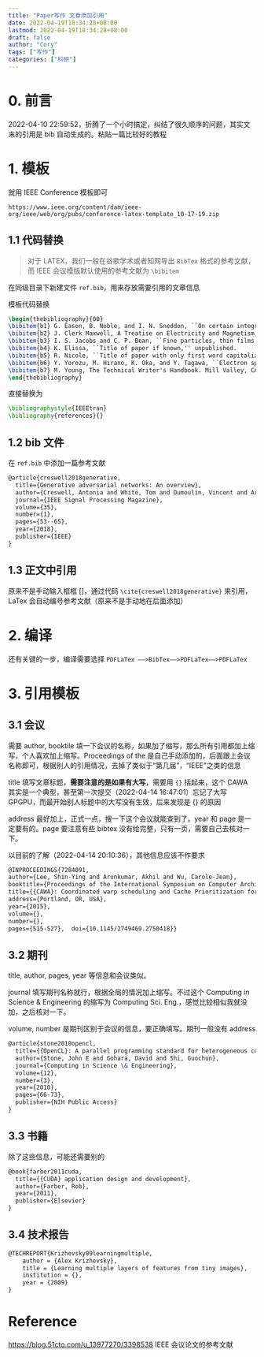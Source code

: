 ```yaml
---
title: "Paper写作 文章添加引用"
date: 2022-04-19T18:34:28+08:00
lastmod: 2022-04-19T18:34:28+08:00
draft: false
author: "Cory"
tags: ["写作"]
categories: ["科研"]
---
```


# 0. 前言

2022-04-10 22:59:52，折腾了一个小时搞定，纠结了很久顺序的问题，其实文末的引用是 bib 自动生成的。粘贴一篇比较好的教程

# 1. 模板

就用 IEEE Conference 模板即可

```
https://www.ieee.org/content/dam/ieee-org/ieee/web/org/pubs/conference-latex-template_10-17-19.zip
```

## 1.1 代码替换

>  对于 LATEX，我们一般在谷歌学术或者知网导出 `BibTex` 格式的参考文献，而 IEEE 会议模版默认使用的参考文献为 `\bibitem`

在同级目录下新建文件 `ref.bib`，用来存放需要引用的文章信息

模板代码替换

```latex
\begin{thebibliography}{00}
\bibitem{b1} G. Eason, B. Noble, and I. N. Sneddon, ``On certain integrals of Lipschitz-Hankel type involving products of Bessel functions,'' Phil. Trans. Roy. Soc. London, vol. A247, pp. 529--551, April 1955.
\bibitem{b2} J. Clerk Maxwell, A Treatise on Electricity and Magnetism, 3rd ed., vol. 2. Oxford: Clarendon, 1892, pp.68--73.
\bibitem{b3} I. S. Jacobs and C. P. Bean, ``Fine particles, thin films and exchange anisotropy,'' in Magnetism, vol. III, G. T. Rado and H. Suhl, Eds. New York: Academic, 1963, pp. 271--350.
\bibitem{b4} K. Elissa, ``Title of paper if known,'' unpublished.
\bibitem{b5} R. Nicole, ``Title of paper with only first word capitalized,'' J. Name Stand. Abbrev., in press.
\bibitem{b6} Y. Yorozu, M. Hirano, K. Oka, and Y. Tagawa, ``Electron spectroscopy studies on magneto-optical media and plastic substrate interface,'' IEEE Transl. J. Magn. Japan, vol. 2, pp. 740--741, August 1987 [Digests 9th Annual Conf. Magnetics Japan, p. 301, 1982].
\bibitem{b7} M. Young, The Technical Writer's Handbook. Mill Valley, CA: University Science, 1989.
\end{thebibliography}
```

直接替换为

```latex
\bibliographystyle{IEEEtran}
\bibliography{references}{}	
```

## 1.2 bib 文件

在 `ref.bib` 中添加一篇参考文献

```latex
@article{creswell2018generative,
  title={Generative adversarial networks: An overview},
  author={Creswell, Antonia and White, Tom and Dumoulin, Vincent and Arulkumaran, Kai and Sengupta, Biswa and Bharath, Anil A},
  journal={IEEE Signal Processing Magazine},
  volume={35},
  number={1},
  pages={53--65},
  year={2018},
  publisher={IEEE}
}
```

## 1.3 正文中引用

原来不是手动输入框框 []，通过代码 `\cite{creswell2018generative}` 来引用，LaTex 会自动编号参考文献（原来不是手动地在后面添加）

# 2. 编译

还有关键的一步，编译需要选择 `PDFLaTex ——>BibTex——>PDFLaTex——>PDFLaTex`

# 3. 引用模板

## 3.1 会议

需要 author, booktile 填一下会议的名称，如果加了缩写，那么所有引用都加上缩写，个人喜欢加上缩写。Proceedings of the 是自己手动添加的，后面跟上会议名称即可，根据别人的引用情况，去掉了类似于“第几届”，“IEEE”之类的信息

title 填写文章标题，**需要注意的是如果有大写**，需要用 `{}` 括起来，这个 CAWA 其实是一个典型，甚至第一次提交（2022-04-14 16:47:01）忘记了大写 GPGPU，而最开始别人标题中的大写没有生效，后来发现是 {} 的原因

address 最好加上，正式一点，搜一下这个会议就能查到了。year 和 page 是一定要有的。page 要注意有些 bibtex 没有给完整，只有一页，需要自己去核对一下。

以目前的了解（2022-04-14 20:10:36），其他信息应该不作要求

```latex
@INPROCEEDINGS{7284091,  
author={Lee, Shin-Ying and Arunkumar, Akhil and Wu, Carole-Jean},  
booktitle={Proceedings of the International Symposium on Computer Architecture (ISCA)},   
title={{CAWA}: Coordinated warp scheduling and Cache Prioritization for critical warp acceleration of GPGPU workloads},   
address={Portland, OR, USA},
year={2015},  
volume={},  
number={},  
pages={515-527},  doi={10.1145/2749469.2750418}}
```

## 3.2 期刊

title, author, pages, year 等信息和会议类似。

journal 填写期刊名称就行，根据全局的情况加上缩写。不过这个 Computing in Science \& Engineering 的缩写为 Computing Sci. Eng.，感觉比较相似我就没加，之后核对一下。

volume, number 是期刊区别于会议的信息，要正确填写。期刊一般没有 address

```latex
@article{stone2010opencl,
  title={{OpenCL}: A parallel programming standard for heterogeneous computing systems},
  author={Stone, John E and Gohara, David and Shi, Guochun},
  journal={Computing in Science \& Engineering},
  volume={12},
  number={3},
  year={2010},
  pages={66-73},
  publisher={NIH Public Access}
}
```

## 3.3 书籍

除了这些信息，可能还需要别的

```latex
@book{farber2011cuda,
  title={{CUDA} application design and development},
  author={Farber, Rob},
  year={2011},
  publisher={Elsevier}
}
```

## 3.4 技术报告

```latex
@TECHREPORT{Krizhevsky09learningmultiple,
    author = {Alex Krizhevsky},
    title = {Learning multiple layers of features from tiny images},
    institution = {},
    year = {2009}
}
```

# Reference

https://blog.51cto.com/u_13977270/3398538 IEEE 会议论文的参考文献
